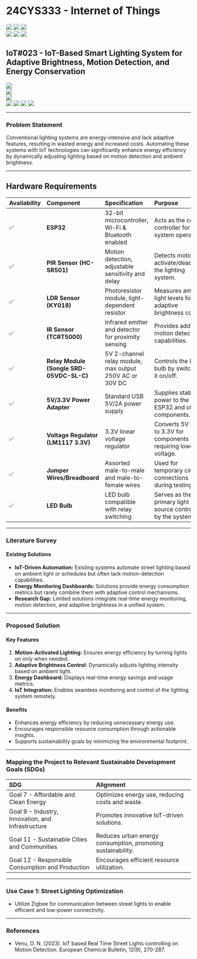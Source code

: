 # 24CYS333 - Internet of Things
![](https://img.shields.io/badge/Batch-22CYS-lightgreen) ![](https://img.shields.io/badge/UG-blue) ![](https://img.shields.io/badge/Subject-IoT-blue)
<br/>
![](https://img.shields.io/badge/Lecture-2-orange) ![](https://img.shields.io/badge/Practical-3-orange) ![](https://img.shields.io/badge/Credits-3-orange) <br/>

## IoT#023 - IoT-Based Smart Lighting System for Adaptive Brightness, Motion Detection, and Energy Conservation

![](https://img.shields.io/badge/Member-Pavan_Shanmukha_Madhav_Gunda-gold)  
![](https://img.shields.io/badge/Member-Anurag_Reddy-gold)  
![](https://img.shields.io/badge/Member-Vishal_RS-gold)  
![](https://img.shields.io/badge/SDG-7-darkgreen) ![](https://img.shields.io/badge/SDG-9-darkgreen) ![](https://img.shields.io/badge/SDG-11-darkgreen) ![](https://img.shields.io/badge/SDG-12-darkgreen)   

---

### Problem Statement
Conventional lighting systems are energy-intensive and lack adaptive features, resulting in wasted energy and increased costs. Automating these systems with IoT technologies can significantly enhance energy efficiency by dynamically adjusting lighting based on motion detection and ambient brightness.

---

## Hardware Requirements

|Availability | Component                | Specification                                         | Purpose                                               |
|:---|:-------------------------|:-----------------------------------------------------|:-----------------------------------------------------|
|✅                | **ESP32**                | 32-bit microcontroller, Wi-Fi & Bluetooth enabled    | Acts as the central controller for system operations. |
|✅                | **PIR Sensor (HC-SR501)**| Motion detection, adjustable sensitivity and delay   | Detects motion to activate/deactivate the lighting system. |
|✅                | **LDR Sensor (KY018)**   | Photoresistor module, light-dependent resistor       | Measures ambient light levels for adaptive brightness control. |
|✅                | **IR Sensor (TCRT5000)** | Infrared emitter and detector for proximity sensing  | Provides additional motion detection capabilities.    |
|✅                | **Relay Module (Songle SRD-05VDC-SL-C)** | 5V 2-channel relay module, max output 250V AC or 30V DC | Controls the LED bulb by switching it on/off.        |
|✅                | **5V/3.3V Power Adapter**| Standard USB 5V/2A power supply                     | Supplies stable power to the ESP32 and other components. |
|✅                | **Voltage Regulator (LM1117 3.3V)** | 3.3V linear voltage regulator             | Converts 5V input to 3.3V for components requiring lower voltage. |
|✅                | **Jumper Wires/Breadboard** | Assorted male-to-male and male-to-female wires    | Used for temporary circuit connections during testing. |
|✅                | **LED Bulb**             | LED bulb compatible with relay switching            | Serves as the primary light source controlled by the system. |
---
### Literature Survey

#### Existing Solutions
- **IoT-Driven Automation:** Existing systems automate street lighting based on ambient light or schedules but often lack motion-detection capabilities.  
- **Energy Monitoring Dashboards:** Solutions provide energy consumption metrics but rarely combine them with adaptive control mechanisms.  
- **Research Gap:** Limited solutions integrate real-time energy monitoring, motion detection, and adaptive brightness in a unified system.  

---

### Proposed Solution

#### Key Features
1. **Motion-Activated Lighting:** Ensures energy efficiency by turning lights on only when needed.  
2. **Adaptive Brightness Control:** Dynamically adjusts lighting intensity based on ambient light.  
3. **Energy Dashboard:** Displays real-time energy savings and usage metrics.  
4. **IoT Integration:** Enables seamless monitoring and control of the lighting system remotely.  

#### Benefits
- Enhances energy efficiency by reducing unnecessary energy use.  
- Encourages responsible resource consumption through actionable insights.  
- Supports sustainability goals by minimizing the environmental footprint.  

---

### Mapping the Project to Relevant Sustainable Development Goals (SDGs)

| SDG | Alignment                                                                 |
|:----|:-------------------------------------------------------------------------|
| Goal 7 - Affordable and Clean Energy    | Optimizes energy use, reducing costs and waste.       |
| Goal 9 - Industry, Innovation, and Infrastructure | Promotes innovative IoT-driven solutions.         |
| Goal 11 - Sustainable Cities and Communities | Reduces urban energy consumption, promoting sustainability. |
| Goal 12 - Responsible Consumption and Production | Encourages efficient resource utilization.        |

---

### Use Case 1: Street Lighting Optimization
- Utilize Zigbee for communication between street lights to enable efficient and low-power connectivity.

---

### References
- Venu, D. N. (2023). IoT based Real Time Street Lights controlling on Motion Detection. European Chemical Bulletin, 12(9), 270-287.
